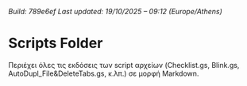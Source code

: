 *Build: 789e6ef*
*Last updated: 19/10/2025 – 09:12 (Europe/Athens)*
# Scripts Folder  
Περιέχει όλες τις εκδόσεις των script αρχείων (Checklist.gs, Blink.gs, AutoDupl_File&DeleteTabs.gs, κ.λπ.) σε μορφή Markdown.
